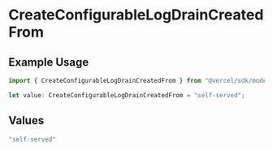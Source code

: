 # CreateConfigurableLogDrainCreatedFrom

## Example Usage

```typescript
import { CreateConfigurableLogDrainCreatedFrom } from "@vercel/sdk/models/operations";

let value: CreateConfigurableLogDrainCreatedFrom = "self-served";
```

## Values

```typescript
"self-served"
```